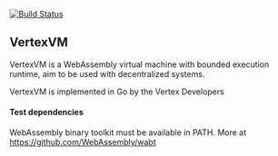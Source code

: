 [![Build Status](https://travis-ci.org/anhcao142/vertexvm.svg?branch=master)](https://travis-ci.org/anhcao142/vertexvm)

## VertexVM

VertexVM is a WebAssembly virtual machine with bounded execution runtime, aim to be used with decentralized systems.

VertexVM is implemented in Go by the Vertex Developers



#### Test dependencies

WebAssembly binary toolkit must be available in PATH. More at https://github.com/WebAssembly/wabt

